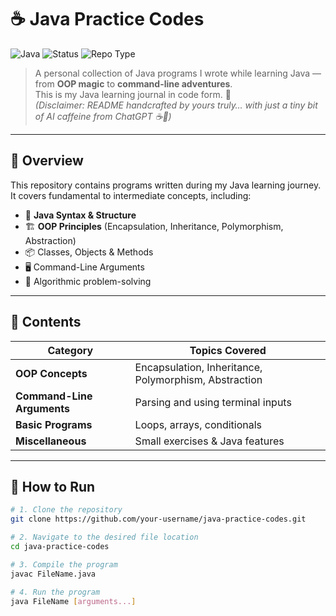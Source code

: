 # ☕ Java Practice Codes

![Java](https://img.shields.io/badge/Java-Programming-orange?logo=java&logoColor=white)
![Status](https://img.shields.io/badge/Status-Learning-blue)
![Repo Type](https://img.shields.io/badge/Type-Practice-green)

> A personal collection of Java programs I wrote while learning Java — from **OOP magic** to **command-line adventures**.  
> This is my Java learning journal in code form. 🚀  
> _(Disclaimer: README handcrafted by yours truly… with just a *tiny* bit of AI caffeine from ChatGPT ☕🤖)_

---

## 📌 Overview

This repository contains programs written during my Java learning journey.  
It covers fundamental to intermediate concepts, including:

- 🧩 **Java Syntax & Structure**
- 🏗 **OOP Principles** (Encapsulation, Inheritance, Polymorphism, Abstraction)
- 📦 Classes, Objects & Methods
- 🖥 Command-Line Arguments
- 🧮 Algorithmic problem-solving

---

## 📂 Contents

| Category | Topics Covered |
|----------|----------------|
| **OOP Concepts** | Encapsulation, Inheritance, Polymorphism, Abstraction |
| **Command-Line Arguments** | Parsing and using terminal inputs |
| **Basic Programs** | Loops, arrays, conditionals |
| **Miscellaneous** | Small exercises & Java features |

---

## 🚀 How to Run

```bash
# 1. Clone the repository
git clone https://github.com/your-username/java-practice-codes.git

# 2. Navigate to the desired file location
cd java-practice-codes

# 3. Compile the program
javac FileName.java

# 4. Run the program
java FileName [arguments...]
